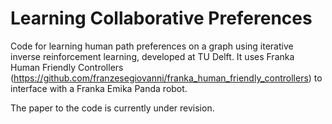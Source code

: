 # Learning Collaborative Preferences

Code for learning human path preferences on a graph using iterative inverse reinforcement learning, developed at TU Delft.
It uses Franka Human Friendly Controllers (https://github.com/franzesegiovanni/franka_human_friendly_controllers) to interface with a Franka Emika Panda robot.

The paper to the code is currently under revision.
